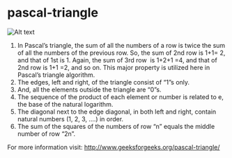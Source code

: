 # pascal-triangle

![Alt text](http://www.codewithc.com/wp-content/uploads/2014/07/pascals-triangle-property.png)

1.  In Pascal’s triangle, the sum of all the numbers of a row is twice the sum of all the numbers of the previous row. 
So, the sum of 2nd row is 1+1= 2, and that of 1st is 1. Again, the sum of 3rd row  is 1+2+1 =4, 
and that of 2nd row is 1+1 =2, and so on. This major property is utilized here in Pascal’s triangle algorithm.
2.  The edges, left and right, of the triangle consist of “1”s only.
3.  And, all the elements outside the triangle are “0”s.
4.  The sequence of the product of each element or number is related to e, the base of the natural logarithm.
5.  The diagonal next to the edge diagonal, in both left and right, contain natural numbers (1, 2, 3, ….) in order.
6.  The sum of the squares of the numbers of row “n” equals the middle number of row “2n”.

For more information visit: http://www.geeksforgeeks.org/pascal-triangle/
